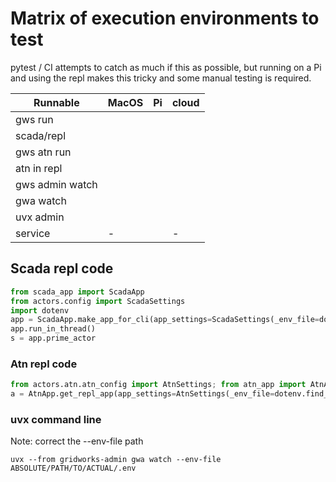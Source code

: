 # Matrix of execution environments to test

pytest / CI attempts to catch as much if this as possible, but running on a Pi
and using the repl makes this tricky and some manual testing is required. 

| Runnable        | MacOS | Pi | cloud | 
|-----------------|-------|----|-------|
| gws run         |       |    |       |
| scada/repl      |       |    |       |
| gws atn run     |       |    |       |
| atn in repl     |       |    |       |
| gws admin watch |       |    |       |
| gwa watch       |       |    |       |
| uvx admin       |       |    |       |
| service         |   -   |    |   -   |


## Scada repl code
```python
from scada_app import ScadaApp
from actors.config import ScadaSettings
import dotenv
app = ScadaApp.make_app_for_cli(app_settings=ScadaSettings(_env_file=dotenv.find_dotenv())) # noqa
app.run_in_thread()
s = app.prime_actor
```


### Atn repl code
```python
from actors.atn.atn_config import AtnSettings; from atn_app import AtnApp; import dotenv
a = AtnApp.get_repl_app(app_settings=AtnSettings(_env_file=dotenv.find_dotenv())).atn # noqa
```

### uvx command line

Note: correct the --env-file path

    uvx --from gridworks-admin gwa watch --env-file ABSOLUTE/PATH/TO/ACTUAL/.env